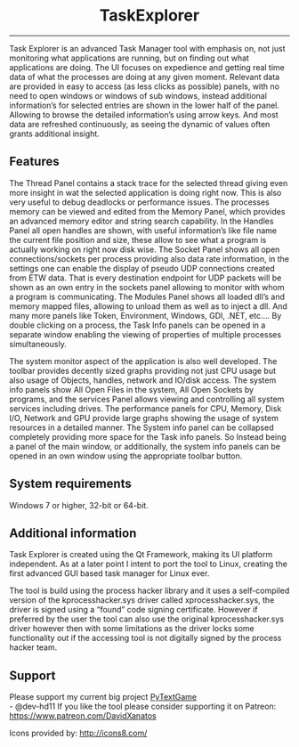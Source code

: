 <div align = "center">
  <h1> TaskExplorer </h1>
</div>
<hr>
Task Explorer is an advanced Task Manager tool with emphasis on, not just monitoring what applications are running, but on finding out what applications are doing. 
The UI focuses on expedience and getting real time data of what the processes are doing at any given moment. Relevant data are provided in easy to access (as less clicks as possible) panels, with no need to open windows or windows of sub windows, instead additional information’s for selected entries are shown in the lower half of the panel. Allowing to browse the detailed information’s using arrow keys. And most data are refreshed continuously, as seeing the dynamic of values often grants additional insight.

## Features

The Thread  Panel contains a stack trace for the selected thread giving even more insight in wat the selected application is doing right now. This is also very useful to debug deadlocks or performance issues. The processes memory can be viewed and edited from the Memory Panel, which provides an advanced memory editor and string search capability. In the Handles Panel all open handles are shown, with useful information’s like file name the current file position and size, these allow to see what a program is actually working on right now disk wise. The Socket Panel shows all open connections/sockets per process providing also data rate information, in the settings one can enable the display of pseudo UDP connections created from ETW data. That is every destination endpoint for UDP packets will be shown as an own entry in the sockets panel allowing to monitor with whom a program is communicating. The Modules Panel shows all loaded dll’s and memory mapped files, allowing to unload them as well as to inject a dll. And many more panels like Token, Environment, Windows, GDI, .NET, etc…. 
By double clicking on a process, the Task Info panels can be opened in a separate window enabling the viewing of properties of multiple processes simultaneously.

The system monitor aspect of the application is also well developed. The toolbar provides decently sized graphs providing not just CPU usage but also usage of Objects, handles, network and IO/disk access. The system info panels show All Open Files in the system, All Open Sockets by programs, and the services Panel allows viewing and controlling all system services including drives. The performance panels for CPU, Memory, Disk I/O, Network and GPU provide large graphs showing the usage of system resources in a detailed manner.
The System info panel can be collapsed completely providing more space for the Task info panels. So Instead being a panel of the main window, or additionally, the system info panels can be opened in an own window using the appropriate toolbar button.

## System requirements

Windows 7 or higher, 32-bit or 64-bit.

## Additional information

Task Explorer is created using the Qt Framework, making its UI platform independent. As at a later point I intent to port the tool to Linux, creating the first advanced GUI based task manager for Linux ever.

The tool is build using the process hacker library and it uses a self-compiled version of the kprocesshacker.sys driver called xprocesshacker.sys, the driver is signed using a “found” code signing certificate. However if preferred by the user the tool can also use the original kprocesshacker.sys driver however then with some limitations as the driver locks some functionality out if the accessing tool is not digitally signed by the process hacker team.

## Support
Please support my current big project [PyTextGame](https://www.github.com/dev-hd11/pytextgame)<br> - @dev-hd11
If you like the tool please consider supporting it on Patreon: https://www.patreon.com/DavidXanatos

Icons provided by: http://icons8.com/
